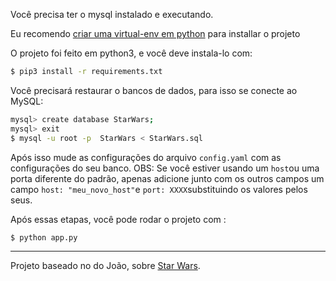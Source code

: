 
Você precisa ter o mysql instalado e executando.

Eu recomendo [criar uma virtual-env em python](https://docs.python.org/pt-br/3/library/venv.html) para installar o projeto

O projeto foi feito em python3, e você deve instala-lo com:
```sh
$ pip3 install -r requirements.txt
```
Você precisará restaurar o bancos de dados, para isso se conecte ao MySQL:
```sh
mysql> create database StarWars;
mysql> exit
$ mysql -u root -p  StarWars < StarWars.sql
```

Após isso mude as configurações do arquivo `config.yaml` com as configurações do seu banco.
OBS: Se você estiver usando um `host`ou uma porta diferente do padrão, apenas adicione junto com os outros campos um campo `host: "meu_novo_host"`e `port: XXXX`substituindo os valores pelos seus.

Após essas etapas, você pode rodar o projeto com :
```sh
$ python app.py
```

---

Projeto baseado no do João, sobre [Star Wars](https://gitlab.com/joaofreires/bd1-desenvolviment-web).

